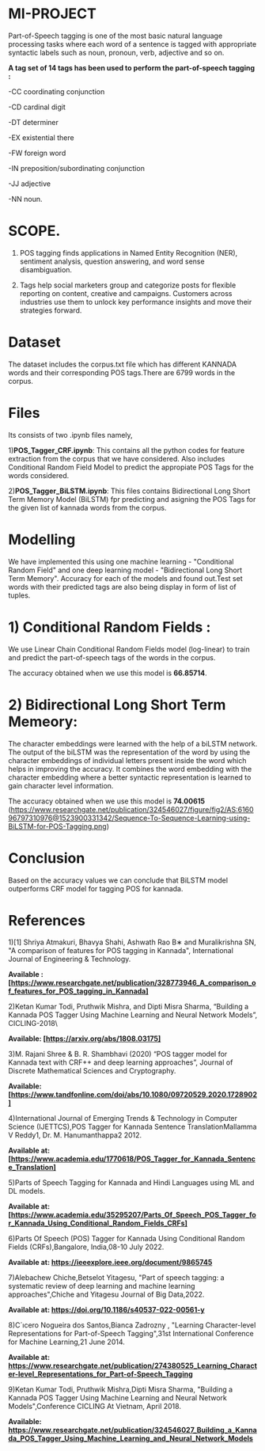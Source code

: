 # MI-PROJECT
Part-of-Speech tagging is one of the most basic natural language processing tasks where each word of a sentence is tagged with appropriate syntactic labels such as noun, pronoun, verb, adjective and so on. 

**A tag set of 14 tags has been used to perform the part-of-speech tagging :**

-CC coordinating conjunction

-CD cardinal digit

-DT determiner

-EX existential there

-FW foreign word

-IN preposition/subordinating conjunction

-JJ adjective

-NN noun.

# SCOPE. 
1. POS tagging finds applications in Named Entity Recognition (NER), sentiment analysis, question answering, and word sense disambiguation.

2. Tags help social marketers group and categorize posts for flexible reporting on content, creative and campaigns. Customers across industries use them to unlock key performance insights and move their strategies forward.


# Dataset
The dataset includes the corpus.txt file which has different KANNADA words and their corresponding POS tags.There are 6799 words in the corpus.


# Files
Its consists of two .ipynb files namely,


1)**POS_Tagger_CRF.ipynb**:
This contains all the python codes for feature extraction from the corpus that we have considered. Also includes Conditional Random Field Model to predict the appropiate POS Tags for the words considered.

2)**POS_Tagger_BiLSTM.ipynb**:
This files contains Bidirectional Long Short Term Memory Model (BiLSTM) fpr predicting and asigning the POS Tags for the given list of kannada words from the corpus.

# Modelling
We have implemented this using one machine learning - "Conditional Random Field" and one deep learning model - "Bidirectional Long Short Term Memory". Accuracy for each of the models and found out.Test set words with their predicted tags are also being display in form of list of tuples.

# 1) Conditional Random Fields :

We use Linear Chain Conditional Random Fields model (log-linear) to train and predict the part-of-speech tags of the words in the corpus.

The accuracy obtained when we use this model is **66.85714**.


# 2) Bidirectional Long Short Term Memeory:

The character embeddings were learned with the help of a biLSTM network. The output of the biLSTM was the representation of the word by using the character embeddings of individual letters present inside the word which helps in improving the accuracy.
It combines the word embedding with the character embedding where a better syntactic representation is learned to gain character level information.

The accuracy obtained when we use this model is **74.00615**
(https://www.researchgate.net/publication/324546027/figure/fig2/AS:616096797310976@1523900331342/Sequence-To-Sequence-Learning-using-BiLSTM-for-POS-Tagging.png)



# Conclusion
Based on the accuracy values we can conclude that BiLSTM model outperforms CRF model for tagging POS for kannada.

# References
1)[1] Shriya Atmakuri, Bhavya Shahi, Ashwath Rao B∗ and Muralikrishna SN, "A comparison of features for POS tagging in Kannada", International Journal of Engineering & Technology.

**Available : [https://www.researchgate.net/publication/328773946_A_comparison_of_features_for_POS_tagging_in_Kannada]**


2)Ketan Kumar Todi, Pruthwik Mishra, and Dipti Misra Sharma, “Building a Kannada POS Tagger Using Machine Learning and Neural Network Models”, CICLING-2018\

**Available:
[https://arxiv.org/abs/1808.03175]**


3)M. Rajani Shree & B. R. Shambhavi (2020) “POS tagger model for Kannada text with CRF++ and deep learning approaches”, Journal of Discrete Mathematical Sciences and Cryptography.

**Available: [https://www.tandfonline.com/doi/abs/10.1080/09720529.2020.1728902]**



4)International Journal of Emerging Trends & Technology in Computer      Science (IJETTCS),POS Tagger for Kannada Sentence TranslationMallamma V Reddy1, Dr. M.   Hanumanthappa2 2012.

**Available at:
[https://www.academia.edu/1770618/POS_Tagger_for_Kannada_Sentence_Translation]**



5)Parts of Speech Tagging for Kannada and Hindi Languages using ML and DL    models.

**Available at:   [https://www.academia.edu/35295207/Parts_Of_Speech_POS_Tagger_for_Kannada_Using_Conditional_Random_Fields_CRFs]**


6)Parts Of Speech (POS) Tagger for Kannada Using Conditional    Random Fields (CRFs),Bangalore, India,08-10 July 2022.

**Available at: https://ieeexplore.ieee.org/document/9865745**

7)Alebachew Chiche,Betselot Yitagesu, "Part of speech tagging: a systematic review of deep learning and machine learning approaches",Chiche and Yitagesu Journal of Big Data,2022.

**Available at: https://doi.org/10.1186/s40537-022-00561-y**

8)C´ıcero Nogueira dos Santos,Bianca Zadrozny , "Learning Character-level Representations for Part-of-Speech Tagging",31st International Conference for Machine Learning,21 June 2014. 

**Available at: 
https://www.researchgate.net/publication/274380525_Learning_Character-level_Representations_for_Part-of-Speech_Tagging**


9)Ketan Kumar Todi, Pruthwik Mishra,Dipti Misra Sharma, "Building a Kannada POS Tagger Using Machine Learning and Neural Network Models",Conference  CICLING At  Vietnam, April 2018.

**Available: https://www.researchgate.net/publication/324546027_Building_a_Kannada_POS_Tagger_Using_Machine_Learning_and_Neural_Network_Models**














